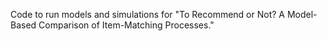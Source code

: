 Code to run models and simulations for "To Recommend or Not? A Model-Based Comparison of Item-Matching Processes."
